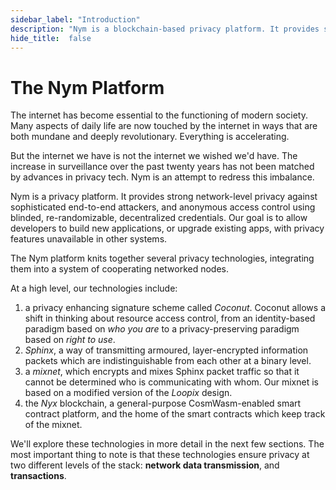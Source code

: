 ```yaml
---
sidebar_label: "Introduction" 
description: "Nym is a blockchain-based privacy platform. It provides strong network-level privacy against sophisticated end-to-end attackers, and anonymous transactions using blinded, re-randomizable, decentralized credentials."
hide_title:  false
---
```


# The Nym Platform

The internet has become essential to the functioning of modern society. Many aspects of daily life are now touched by the internet in ways that are both mundane and deeply revolutionary. Everything is accelerating.

But the internet we have is not the internet we wished we'd have. The increase in surveillance over the past twenty years has not been matched by advances in privacy tech. Nym is an attempt to redress this imbalance.

Nym is a privacy platform. It provides strong network-level privacy against sophisticated end-to-end attackers, and anonymous access control using blinded, re-randomizable, decentralized credentials. Our goal is to allow developers to build new applications, or upgrade existing apps, with privacy features unavailable in other systems.

The Nym platform knits together several privacy technologies, integrating them into a system of cooperating networked nodes.

At a high level, our technologies include:

1. a privacy enhancing signature scheme called _Coconut_. Coconut allows a shift in thinking about resource access control, from an identity-based paradigm based on _who you are_ to a privacy-preserving paradigm based on _right to use_.
2. _Sphinx_, a way of transmitting armoured, layer-encrypted information packets which are indistinguishable from each other at a binary level.
3. a _mixnet_, which encrypts and mixes Sphinx packet traffic so that it cannot be determined who is communicating with whom. Our mixnet is based on a modified version of the _Loopix_ design.
4. the _Nyx_ blockchain, a general-purpose CosmWasm-enabled smart contract platform, and the home of the smart contracts which keep track of the mixnet. 

We'll explore these technologies in more detail in the next few sections. The most important thing to note is that these technologies ensure privacy at two different levels of the stack: **network data transmission**, and **transactions**.

